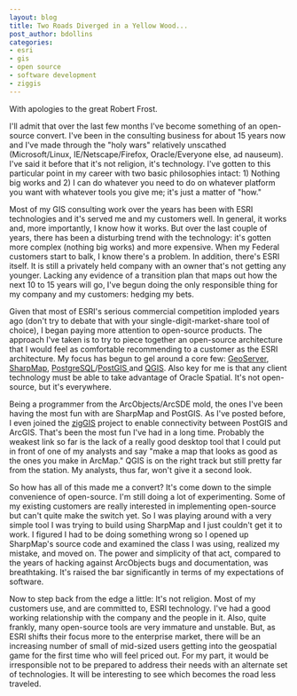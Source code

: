 ```yaml
---
layout: blog
title: Two Roads Diverged in a Yellow Wood...
post_author: bdollins
categories:
- esri
- gis
- open source
- software development
- ziggis
---
```


With apologies to the great Robert Frost.

I'll admit that over the last few months I've become something of an open-source convert. I've been in the consulting business for about 15 years now and I've made through the "holy wars" relatively unscathed (Microsoft/Linux, IE/Netscape/Firefox, Oracle/Everyone else, ad nauseum). I've said it before that it's not religion, it's technology. I've gotten to this particular point in my career with two basic philosophies intact: 1) Nothing big works and 2) I can do whatever you need to do on whatever platform you want with whatever tools you give me; it's just a matter of "how."

Most of my GIS consulting work over the years has been with ESRI technologies and it's served me and my customers well. In general, it works and, more importantly, I know how it works. But over the last couple of years, there has been a disturbing trend with the technology: it's gotten more complex (nothing big works) and more expensive. When my Federal customers start to balk, I know there's a problem. In addition, there's ESRI itself. It is still a privately held company with an owner that's not getting any younger. Lacking any evidence of a transition plan that maps out how the next 10 to 15 years will go, I've begun doing the only responsible thing for my company and my customers: hedging my bets.

Given that most of ESRI's serious commercial competition imploded years ago (don't try to debate that with your single-digit-market-share tool of choice), I began paying more attention to open-source products. The approach I've taken is to try to piece together an open-source architecture that I would feel as comfortable recommending to a customer as the ESRI architecture. My focus has begun to gel around a core few: <a href="http://docs.codehaus.org/display/GEOS/Home">GeoServer</a>, <a href="http://www.codeplex.com/Wiki/View.aspx?ProjectName=SharpMap">SharpMap</a>, <a href="http://www.postgresql.org/">PostgreSQL</a>/<a href="http://postgis.refractions.net/">PostGIS </a>and <a href="http://qgis.org/">QGIS</a>. Also key for me is that any client technology must be able to take advantage of Oracle Spatial. It's not open-source, but it's everywhere.

Being a programmer from the ArcObjects/ArcSDE mold, the ones I've been having the most fun with are SharpMap and PostGIS. As I've posted before, I even joined the <a href="http://code.google.com/p/ziggis/">zigGIS</a> project to enable connectivity between PostGIS and ArcGIS. That's been the most fun I've had in a long time. Probably the weakest link so far is the lack of a really good desktop tool that I could put in front of one of my analysts and say "make a map that looks as good as the ones you make in ArcMap." QGIS is on the right track but still pretty far from the station. My analysts, thus far, won't give it a second look.

So how has all of this made me a convert? It's come down to the simple convenience of open-source. I'm still doing a lot of experimenting. Some of my existing customers are really interested in implementing open-source but can't quite make the switch yet. So I was playing around with a very simple tool I was trying to build using SharpMap and I just couldn't get it to work. I figured I had to be doing something wrong so I opened up SharpMap's source code and examined the class I was using, realized my mistake, and moved on. The power and simplicity of that act, compared to the years of hacking against ArcObjects bugs and documentation, was breathtaking. It's raised the bar significantly in terms of my expectations of software.

Now to step back from the edge a little: It's not religion. Most of my customers use, and are committed to, ESRI technology. I've had a good working relationship with the company and the people in it. Also, quite frankly, many open-source tools are very immature and unstable. But, as ESRI shifts their focus more to the enterprise market, there will be an increasing number of small of mid-sized users getting into the geospatial game for the first time who will feel priced out. For my part, it would be irresponsible not to be prepared to address their needs with an alternate set of technologies. It will be interesting to see which becomes the road less traveled.